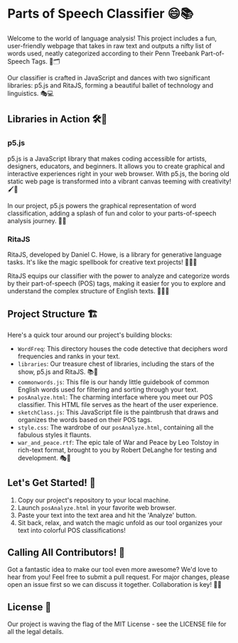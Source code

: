 # Parts of Speech Classifier 😄📚

Welcome to the world of language analysis! This project includes a fun, user-friendly webpage that takes in raw text and outputs a nifty list of words used, neatly categorized according to their Penn Treebank Part-of-Speech Tags. 🎯🗂️

Our classifier is crafted in JavaScript and dances with two significant libraries: p5.js and RitaJS, forming a beautiful ballet of technology and linguistics. 🎭💻

## Libraries in Action 🛠️🎉

### p5.js

p5.js is a JavaScript library that makes coding accessible for artists, designers, educators, and beginners. It allows you to create graphical and interactive experiences right in your web browser. With p5.js, the boring old static web page is transformed into a vibrant canvas teeming with creativity! 🖌️🌈

In our project, p5.js powers the graphical representation of word classification, adding a splash of fun and color to your parts-of-speech analysis journey. 🎨🎠

### RitaJS

RitaJS, developed by Daniel C. Howe, is a library for generative language tasks. It's like the magic spellbook for creative text projects! 🧙‍♂️📜 

RitaJS equips our classifier with the power to analyze and categorize words by their part-of-speech (POS) tags, making it easier for you to explore and understand the complex structure of English texts. 🕵️‍♂️📘

## Project Structure 🏗️

Here's a quick tour around our project's building blocks:

- `WordFreq`: This directory houses the code detective that deciphers word frequencies and ranks in your text.
- `libraries`: Our treasure chest of libraries, including the stars of the show, p5.js and RitaJS. 📚💎
- `commonwords.js`: This file is our handy little guidebook of common English words used for filtering and sorting through your text. 
- `posAnalyze.html`: The charming interface where you meet our POS classifier. This HTML file serves as the heart of the user experience.
- `sketchClass.js`: This JavaScript file is the paintbrush that draws and organizes the words based on their POS tags.
- `style.css`: The wardrobe of our `posAnalyze.html`, containing all the fabulous styles it flaunts.
- `war_and_peace.rtf`: The epic tale of War and Peace by Leo Tolstoy in rich-text format, brought to you by Robert DeLanghe for testing and development. 🎭📖

## Let's Get Started! 🚀

1. Copy our project's repository to your local machine.
2. Launch `posAnalyze.html` in your favorite web browser.
3. Paste your text into the text area and hit the 'Analyze' button.
4. Sit back, relax, and watch the magic unfold as our tool organizes your text into colorful POS classifications!

## Calling All Contributors! 📣

Got a fantastic idea to make our tool even more awesome? We'd love to hear from you! Feel free to submit a pull request. For major changes, please open an issue first so we can discuss it together. Collaboration is key! 🤝💡

## License 📃

Our project is waving the flag of the MIT License - see the LICENSE file for all the legal details.
